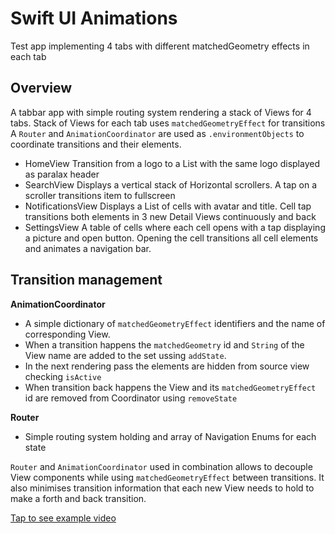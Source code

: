# Swift UI Animations
Test app implementing 4 tabs with different matchedGeometry effects in each tab


## Overview
A tabbar app with simple routing system rendering a stack of Views for 4 tabs.
Stack of Views for each tab uses `matchedGeometryEffect` for transitions
A `Router` and `AnimationCoordinator` are used as `.environmentObjects` to coordinate transitions and their elements.

* HomeView
Transition from a logo to a List with the same logo displayed as paralax header
* SearchView
Displays a vertical stack of Horizontal scrollers. A tap on a scroller transitions item to fullscreen
* NotificationsView
Displays a List of cells with avatar and title. Cell tap transitions both elements in 3 new Detail Views continuously and back
* SettingsView
A table of cells where each cell opens with a tap displaying a picture and open button.
Opening the cell transitions all cell elements and animates a navigation bar.

## Transition management
**AnimationCoordinator**
* A simple dictionary of `matchedGeometryEffect` identifiers and the name of corresponding View.
* When a transition happens the `matchedGeometry` id and `String` of the View name are  added to the set ussing `addState`.
* In the next rendering pass the elements are hidden from source view checking `isActive`
* When transition back happens the View and its `matchedGeometryEffect` id are removed from Coordinator using `removeState`

**Router**
* Simple routing system holding and array of Navigation Enums for each state

`Router` and `AnimationCoordinator` used in combination allows to decouple View components while using `matchedGeometryEffect` between transitions. It also minimises transition information that each new View needs to hold to make a forth and back transition.

[Tap to see example video](https://youtube.com/shorts/HgaloYT__hk)

